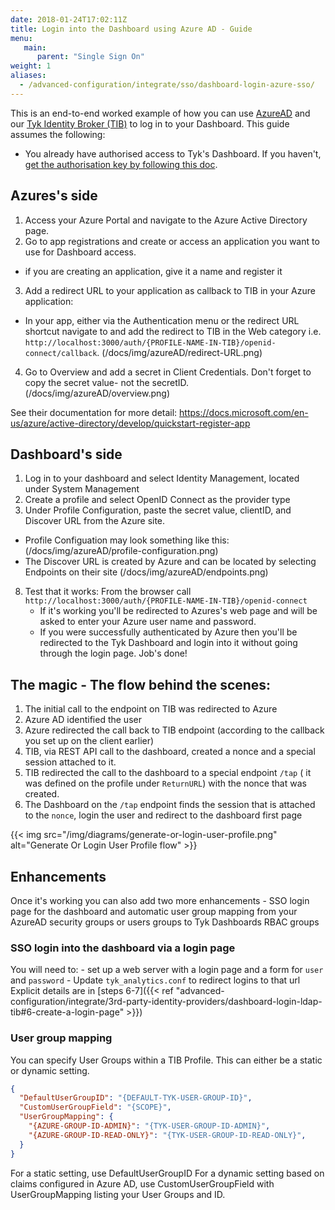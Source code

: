 ```yaml
---
date: 2018-01-24T17:02:11Z
title: Login into the Dashboard using Azure AD - Guide
menu:
   main:
      parent: "Single Sign On"
weight: 1
aliases:
  - /advanced-configuration/integrate/sso/dashboard-login-azure-sso/
---
```



This is an end-to-end worked example of how you can use [AzureAD](https://azure.microsoft.com/en-gb/services/active-directory/) and our [Tyk Identity Broker (TIB)](https://tyk.io/docs/concepts/tyk-components/identity-broker/
) to log in to your Dashboard.
This guide assumes the following:

* You already have authorised access to Tyk's Dashboard. If you haven't, [get the authorisation key by following this doc](/docs/basic-config-and-security/security/dashboard/create-users/#a-name-with-api-a-create-a-dashboard-user-with-the-api).

## Azures's side
1. Access your Azure Portal and navigate to the Azure Active Directory page.
2. Go to app registrations and create or access an application you want to use for Dashboard access.
  - if you are creating an application, give it a name and register it 
3. Add a redirect URL to your application as callback to TIB in your Azure application:
  - In your app, either via the Authentication menu or the redirect URL shortcut navigate to and add the redirect to TIB in the Web category i.e. `http://localhost:3000/auth/{PROFILE-NAME-IN-TIB}/openid-connect/callback`.
    (/docs/img/azureAD/redirect-URL.png)
4. Go to Overview and add a secret in Client Credentials. Don't forget to copy the secret value- not the secretID. 
    (/docs/img/azureAD/overview.png)

See their documentation for more detail: https://docs.microsoft.com/en-us/azure/active-directory/develop/quickstart-register-app

## Dashboard's side 
1. Log in to your dashboard and select Identity Management, located under System Management
2. Create a profile and select OpenID Connect as the provider type
3. Under Profile Configuration, paste the secret value, clientID, and Discover URL from the Azure site. 
  - Profile Configuation may look something like this:
  (/docs/img/azureAD/profile-configuration.png)
  - The Discover URL is created by Azure and can be located by selecting Endpoints on their site
  (/docs/img/azureAD/endpoints.png)
8. Test that it works:
   From the browser call `http://localhost:3000/auth/{PROFILE-NAME-IN-TIB}/openid-connect`
    - If it's working you'll be redirected to Azures's web page and will be asked to enter your Azure user name and password.
    - If you were successfully authenticated by Azure then you'll be redirected to the Tyk Dashboard and login into it without going through the login page. Job's done!

## The magic - The flow behind the scenes:
 1. The initial call to the endpoint on TIB was redirected to Azure
 2. Azure AD identified the user
 3. Azure redirected the call back to TIB endpoint (according to the callback you set up on the client earlier)
 4. TIB, via REST API call to the dashboard, created a nonce and a special session attached to it.
 5. TIB redirected the call to the dashboard to a special endpoint `/tap` ( it was defined on the profile under `ReturnURL`) with the nonce that was created.
 6. The Dashboard on the `/tap` endpoint finds the session that is attached to the `nonce`, login the user and redirect to the dashboard first page

{{< img src="/img/diagrams/generate-or-login-user-profile.png" alt="Generate Or Login User Profile flow" >}}

## Enhancements

Once it's working you can also add two more enhancements - SSO login page for the dashboard and automatic user group mapping from your AzureAD security groups or users groups to Tyk Dashboards RBAC groups

### SSO login into the dashboard via a login page
   You will need to:
	- set up a web server with a login page and a form for `user` and `password`
	- Update `tyk_analytics.conf` to redirect logins to that url
    Explicit details are in [steps 6-7]({{< ref "advanced-configuration/integrate/3rd-party-identity-providers/dashboard-login-ldap-tib#6-create-a-login-page" >}})

### User group mapping
You can specify User Groups within a TIB Profile. This can either be a static or dynamic setting.

```.json
{
  "DefaultUserGroupID": "{DEFAULT-TYK-USER-GROUP-ID}",
  "CustomUserGroupField": "{SCOPE}",
  "UserGroupMapping": {
    "{AZURE-GROUP-ID-ADMIN}": "{TYK-USER-GROUP-ID-ADMIN}",
    "{AZURE-GROUP-ID-READ-ONLY}": "{TYK-USER-GROUP-ID-READ-ONLY}",
  }
}
```
For a static setting, use DefaultUserGroupID
For a dynamic setting based on claims configured in Azure AD, use CustomUserGroupField with UserGroupMapping listing your User Groups and ID.

